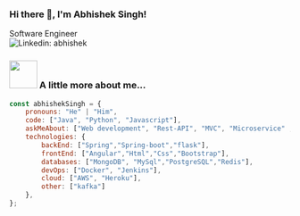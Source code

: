 <!--
**AbhishekSingh612/AbhishekSingh612** is a ✨ _special_ ✨ repository because its `README.md` (this file) appears on your GitHub profile.

Here are some ideas to get you started:

- 🔭 I’m currently working on ...
- 🌱 I’m currently learning ...
- 👯 I’m looking to collaborate on ...
- 🤔 I’m looking for help with ...
- 💬 Ask me about ...
- 📫 How to reach me: ...
- 😄 Pronouns: ...
- ⚡ Fun fact: ...
-->

### Hi there 👋, I'm Abhishek Singh!
Software Engineer\
![Linkedin: abhishek](https://img.shields.io/badge/Abhishek-0077B5?style=for-the-badge&logo=linkedin&logoColor=white&link=https://www.linkedin.com/in/abhisheksingh61298/)

### <img src="https://media.giphy.com/media/VgCDAzcKvsR6OM0uWg/giphy.gif" width="50"> A little more about me... 
```javascript
const abhishekSingh = {
    pronouns: "He" | "Him",
    code: ["Java", "Python", "Javascript"],
    askMeAbout: ["Web development", "Rest-API", "MVC", "Microservice" ,"Machine Learning","Deep Learning" ,"Tech"],
    technologies: {
        backEnd: ["Spring","Spring-boot","flask"],
        frontEnd: ["Angular","Html","Css","Bootstrap"],
        databases: ["MongoDB", "MySql","PostgreSQL","Redis"],
        devOps: ["Docker", "Jenkins"],
        cloud: ["AWS", "Heroku"],
        other: ["kafka"]
    },
};
```
